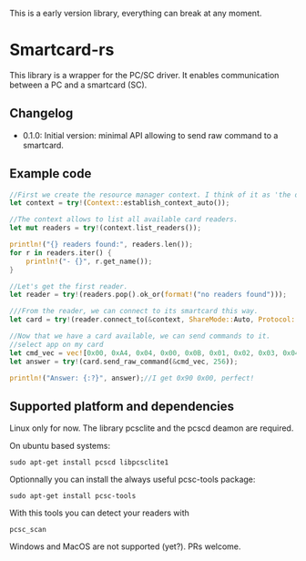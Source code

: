 <!--
@Author: ronan
@Date:   22-12-2016
@Email:  ronan.lashermes@inria.fr
@Last modified by:   ronan
@Last modified time: 22-12-2016
-->

This is a early version library, everything can break at any moment.

# Smartcard-rs

This library is a wrapper for the PC/SC driver. It enables communication between a PC and a smartcard (SC).

## Changelog

- 0.1.0: Initial version: minimal API allowing to send raw command to a smartcard.

## Example code


```rust
//First we create the resource manager context. I think of it as 'the driver'.
let context = try!(Context::establish_context_auto());

//The context allows to list all available card readers.
let mut readers = try!(context.list_readers());

println!("{} readers found:", readers.len());
for r in readers.iter() {
    println!("- {}", r.get_name());
}

//Let's get the first reader.
let reader = try!(readers.pop().ok_or(format!("no readers found")));

///From the reader, we can connect to its smartcard this way.
let card = try!(reader.connect_to(&context, ShareMode::Auto, Protocol::Auto));

//Now that we have a card available, we can send commands to it.
//select app on my card
let cmd_vec = vec![0x00, 0xA4, 0x04, 0x00, 0x0B, 0x01, 0x02, 0x03, 0x04, 0x05, 0x06, 0x07, 0x08, 0x09, 0x00, 0x00];
let answer = try!(card.send_raw_command(&cmd_vec, 256));

println!("Answer: {:?}", answer);//I get 0x90 0x00, perfect!
```


## Supported platform and dependencies

Linux only for now. The library pcsclite and the pcscd deamon are required.

On ubuntu based systems:
```
sudo apt-get install pcscd libpcsclite1
```
Optionnally you can install the always useful pcsc-tools package:
```
sudo apt-get install pcsc-tools
```
With this tools you can detect your readers with
```
pcsc_scan
```

Windows and MacOS are not supported (yet?).
PRs welcome.
